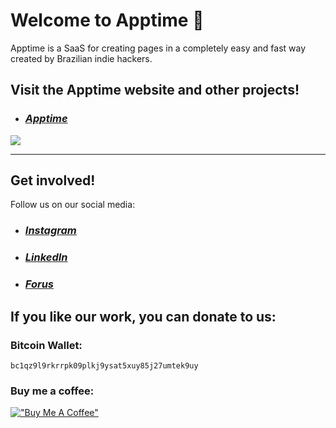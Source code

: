 # Welcome to Apptime 🚀

Apptime is a SaaS for creating pages in a completely easy and fast way created by Brazilian indie hackers.

## Visit the Apptime website and other projects!

- ### ***[Apptime](https://appti.me/)***

<a href="https://apptime.com.br" target="_blank"><img src="https://apptime.com.br/images/website-preview.jpg" target="_blank"></a>

---

## Get involved!

Follow us on our social media:
- ### ***[Instagram](http://instagram.com/apptime.ai)***
- ### ***[LinkedIn](https://linkedin.com/company/apptimeai)***
- ### ***[Forus](https://forus.app/apptime)***

## If you like our work, you can donate to us:
### Bitcoin Wallet:
`bc1qz9l9rkrrpk09plkj9ysat5xuy85j27umtek9uy`

### Buy me a coffee:

[!["Buy Me A Coffee"](https://www.buymeacoffee.com/assets/img/custom_images/orange_img.png)](https://buymeacoffee.com/apptime)
